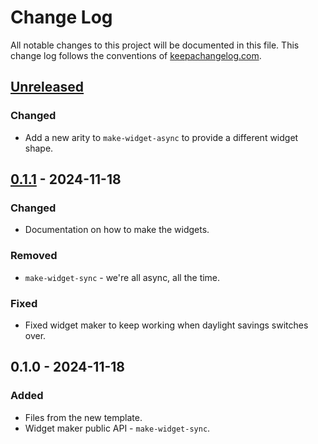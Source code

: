 # Change Log
All notable changes to this project will be documented in this file. This change log follows the conventions of [keepachangelog.com](http://keepachangelog.com/).

## [Unreleased]
### Changed
- Add a new arity to `make-widget-async` to provide a different widget shape.

## [0.1.1] - 2024-11-18
### Changed
- Documentation on how to make the widgets.

### Removed
- `make-widget-sync` - we're all async, all the time.

### Fixed
- Fixed widget maker to keep working when daylight savings switches over.

## 0.1.0 - 2024-11-18
### Added
- Files from the new template.
- Widget maker public API - `make-widget-sync`.

[Unreleased]: https://github.com/buddy-sample/buddy-sample/compare/0.1.1...HEAD
[0.1.1]: https://github.com/buddy-sample/buddy-sample/compare/0.1.0...0.1.1
